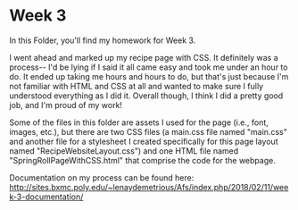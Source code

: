 # Week 3

In this Folder, you'll find my homework for Week 3. 

I went ahead and marked up my recipe page with CSS. It definitely was a process-- I'd be lying if I said it all came easy and took me under an hour to do. It ended up taking me hours and hours to do, but that's just because I'm not familiar with HTML and CSS at all and wanted to make sure I fully understood everything as I did it. Overall though, I think I did a pretty good job, and I'm proud of my work! 

Some of the files in this folder are assets I used for the page (i.e., font, images, etc.), but there are two CSS files (a main.css file named "main.css" and another file for a stylesheet I created specifically for this page layout named "RecipeWebsiteLayout.css") and one HTML file named "SpringRollPageWithCSS.html" that comprise the code for the webpage. 

Documentation on my process can be found here: http://sites.bxmc.poly.edu/~lenaydemetrious/Afs/index.php/2018/02/11/week-3-documentation/